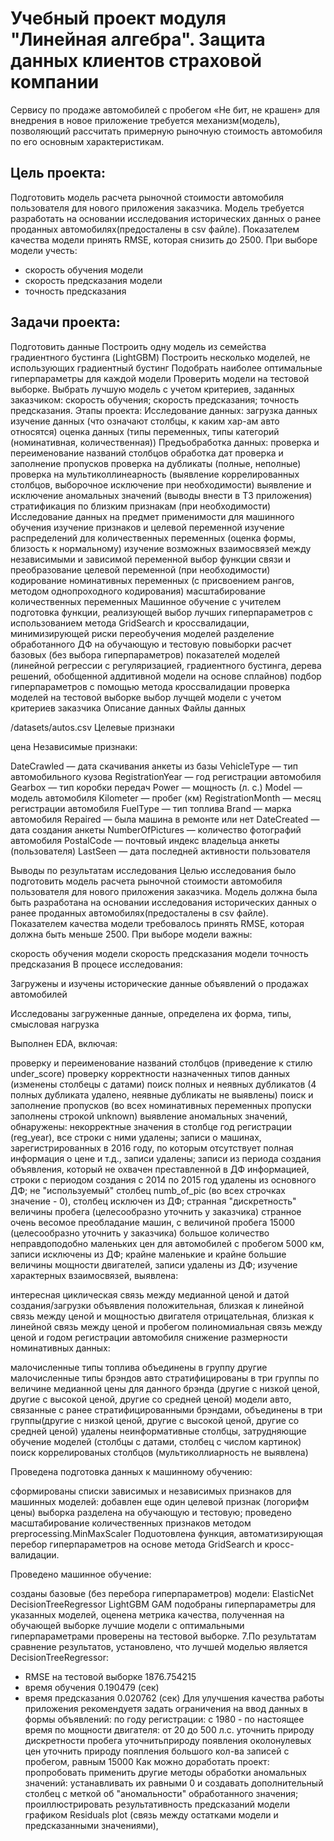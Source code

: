 # Учебный проект модуля "Линейная алгебра". Защита данных клиентов страховой компании
Сервису по продаже автомобилей с пробегом «Не бит, не крашен» для внедрения в новое приложение требуется механизм(модель), позволяющий рассчитать примерную рыночную стоимость автомобиля по его основным характеристикам.

## Цель проекта:
Подготовить модель расчета рыночной стоимости автомобиля пользователя для нового приложения заказчика. Модель требуется разработать на основании исследования исторических данных о ранее проданных автомобилях(предосталены в csv файле). Показателем качества модели принять RMSE, которая снизить до 2500. При выборе модели учесть:
- скорость обучения модели
- скорость предсказания модели
- точность предсказания

## Задачи проекта:
Подготовить данные
Построить одну модель из семейства градиентного бустинга (LightGBM)
Построить несколько моделей, не использующих градиентный бустинг
Подобрать наиболее оптимальные гиперпараметры для каждой модели
Проверить модели на тестовой выборке.
Выбрать лучшую модель с учетом критериев, заданных заказчиком:
скорость обучения;
скорость предсказания;
точность предсказания.
Этапы проекта:
Исследование данных:
загрузка данных
изучение данных (что означают столбцы, к каким хар-ам авто относятся)
оценка данных (типы переменных, типы категорий (номинативная, количественная))
Предъобработка данных:
проверка и переименование названий столбцов
обработка дат
проверка и заполнение пропусков
проверка на дубликаты (полные, неполные)
проверка на мультиколлинеарность (выявление коррелированных столбцов, выборочное исключение при необходимости)
выявление и исключение аномальных значений (выводы внести в ТЗ приложения)
стратификация по близким признакам (при необходимости)
Исследование данных на предмет применимости для машинного обучения
изучение признаков и целевой переменной
изучение распределений для количественных переменных (оценка формы, близость к нормальному)
изучение возможных взаимосвязей между независимыми и зависимой переменной
выбор функции связи и преобразование целевой переменной (при необходимости)
кодирование номинативных переменных (с присвоением рангов, методом однопроходного кодирования)
масштабирование количественных переменных
Машинное обучение с учителем
подготовка функции, реализующей выбор лучших гиперпараметров с использованием метода GridSearch и кроссвалидации, минимизирующей риски переобучения моделей
разделение обработанного ДФ на обучающую и тестовую повыборки
расчет базовых (без выбора гиперпараметров) показателей моделей (линейной регрессии с регуляризацией, градиентного бустинга, дерева решений, обобщенной аддитивной модели на основе сплайнов)
подбор гиперпараметров с помощью метода кроссвалидации
проверка моделей на тестовой выборке
выбор лучщей модели с учетом критериев заказчика
Описание данных
Файлы данных

/datasets/autos.csv
Целевые признаки

цена
Независимые признаки:

DateCrawled — дата скачивания анкеты из базы
VehicleType — тип автомобильного кузова
RegistrationYear — год регистрации автомобиля
Gearbox — тип коробки передач
Power — мощность (л. с.)
Model — модель автомобиля
Kilometer — пробег (км)
RegistrationMonth — месяц регистрации автомобиля
FuelType — тип топлива
Brand — марка автомобиля
Repaired — была машина в ремонте или нет
DateCreated — дата создания анкеты
NumberOfPictures — количество фотографий автомобиля
PostalCode — почтовый индекс владельца анкеты (пользователя)
LastSeen — дата последней активности пользователя



Выводы по результатам исследования
Целью исследования было подготовить модель расчета рыночной стоимости автомобиля пользователя для нового приложения заказчика. Модель должна была быть разработана на основании исследования исторических данных о ранее проданных автомобилях(предосталены в csv файле). Показателем качества модели требовалось принять RMSE, которая должна быть меньше 2500. При выборе модели важны:

скорость обучения модели
скорость предсказания модели
точность предсказания
В процесе исследования:

Загружены и изучены исторические данные объявлений о продажах автомобилей

Исследованы загруженные данные, определена их форма, типы, смысловая нагрузка

Выполнен EDA, включая:

проверку и переименование названий столбцов (приведение к стилю under_score)
проверку корректности назначенных типов данных (изменены столбецы с датами)
поиск полных и неявных дубликатов (4 полных дубликата удалено, неявные дубликаты не выявлены)
поиск и заполнение пропусков (во всех номинативных переменных пропуски заполнены строкой unknown)
выявление аномальных значений, обнаружены:
некорректные значения в столбце год регистрации (reg_year), все строки с ними удалены;
записи о машинах, зарегистрированных в 2016 году, по которым отсутствует полная информация о цене и т.д., записи удалены;
записи из периода создания объявления, который не охвачен преставленной в ДФ информацией, строки с периодом создания с 2014 по 2015 год удалены из основного ДФ;
не "используемый" столбец numb_of_pic (во всех строчках значение - 0), столбец исключен из ДФ;
странная "дискретность" величины пробега (целесообразно уточнить у заказчика)
странное очень весомое преобладание машин, с величиной пробега 15000 (целесообразно уточнить у заказчика)
большое количество неправдоподобно маленьких цен для автомобилей с пробегом 5000 км, записи исключены из ДФ;
крайне маленькие и крайне большие величины мощности двигателей, записи удалены из ДФ;
изучение характерных взаимосвязей, выявлена:

интересная циклическая связь между медианной ценой и датой создания/загрузки объявления
положительная, близкая к линейной связь между ценой и мощностью двигателя
отрицательная, близкая к линейной связь между ценой и пробегом
полиномиальная связь между ценой и годом регистрации автомобиля
снижение размерности номинативных данных:

малочисленные типы топлива объединены в группу другие
малочисленные типы брэндов авто стратифицированы в три группы по величине медианной цены для данного брэнда (другие с низкой ценой, другие с высокой ценой, другие со средней ценой)
модели авто, связанные с ранее стратифицированными брэндами, объединены в три группы(другие с низкой ценой, другие с высокой ценой, другие со средней ценой)
удалены неинформативные столбцы, затрудняющие обучение моделей (столбцы с датами, столбец с числом картинок)
поиск коррелированых столбцов (мультиколлиарность не выявлена)

Проведена подготовка данных к машинному обучению:

сформированы списки зависимых и независимых признаков для машинных моделей:
добавлен еще один целевой признак (логорифм цены)
выборка разделена на обучающую и тестовую;
проведено масштабирование количественных признаков методом preprocessing.MinMaxScaler
Подuотовлена функция, автоматизирующая перебор гиперпараметров на основе метода GridSearch и кросс-валидации.

Проведено машинное обучение:

созданы базовые (без перебора гиперпараметров) модели:
ElasticNet
DecisionTreeRegressor
LightGBM
GAM
подобраны гиперпараметры для указанных моделей, оценена метрика качества, полученная на обучающей выборке
лучшие модели с оптимальными гиперпараметрами проверены на тестовой выборке.
7.По результатам сравнение результатов, установлено, что лучшей моделью является DecisionTreeRegressor:

- RMSE на тестовой выборке 1876.754215 
- время обучения 0.190479 (сек)
- время предсказания 0.020762 (сек)
Для улучшения качества работы приложения рекомендуетя задать ограничения на ввод данных в формы объявлений:
по году регистрации: с 1980 - по настоящее время
по мощности двигателя: от 20 до 500 л.с.
уточнить природу дискретности пробега
уточнитьприроду появления околонулевых цен
уточнить природу пояпления большого кол-ва записей с пробегом, равным 15000
Как можно доработать проект:
пропробовать применить другие методы обработки аномальных значений: устанавливать их равными 0 и создавать дополнительный столбец с меткой об "аномальности" обработанного значения;
проиллюстрировать результативность предсказаний модели графиком Residuals plot (связь между остатками модели и предсказанными значениями),
